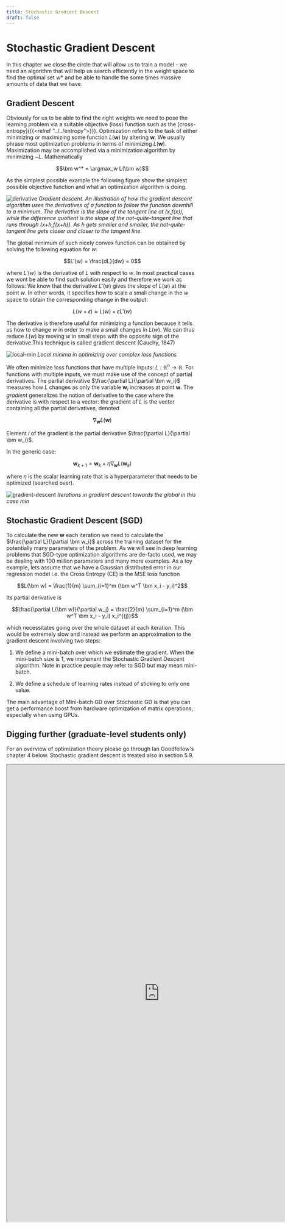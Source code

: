 ```yaml
---
title: Stochastic Gradient Descent
draft: false
---
```


# Stochastic Gradient Descent

In this chapter we close the circle that will allow us to train a model - we need an algorithm that will help us search efficiently in the weight space to find the optimal set $w*$ and be able to handle the some times massive amounts of data that we have. 

## Gradient Descent

Obviously for us to be able to find the right weights we need to pose the learning problem via a suitable objective (loss) function such as the [cross-entropy]({{<relref "../../entropy">}}).  Optimization refers to the task of either minimizing or maximizing some function $L(\bm w)$ by altering $\bm w$. We usually phrase most optimization problems in terms of minimizing $L(\bm w)$. Maximization may be accomplished via a minimization algorithm by minimizing $−L$. Mathematically

$$\bm w^* = \argmax_w L(\bm w)$$

As the simplest possible example the following figure show the simplest possible objective function and what an optimization algorithm is doing. 

![derivative](images/derivative.png#center)
*Gradient descent. An illustration of how the gradient descent algorithm uses the derivatives of a function to follow the function downhill to a minimum. The derivative is the slope of the tangent line at (x,f(x)), while the difference quotient is the slope of the not-quite-tangent line that runs through (x+h,f(x+h)). As h gets smaller and smaller, the not-quite-tangent line gets closer and closer to the tangent line.*

The global minimum of such nicely convex function can be obtained by solving the following equation for $w$: 

$$L'(w) = \frac{dL}{dw} = 0$$ 

where $L'(w)$ is the derivative of $L$ with respect to $w$. In most practical cases we wont be able to find such solution easily and therefore we work as follows: We know that the  derivative $L'(w)$ gives the slope of $L(w)$ at the point $w$. In other words, it speciﬁes how to scale a small change in the $w$ space to obtain the corresponding change in the output: 

$$ L(w + \epsilon) \approx L(w) + \epsilon L'(w)$$

The derivative is therefore useful for minimizing a function because it tells us how to change $w$ in order to make a small changes in $L(w$). We can thus reduce $L(w)$ by moving $w$ in small steps with the opposite sign of the derivative.This technique is called gradient descent (Cauchy, 1847) 

![local-min](images/local-min.png#center)
*Local minima in optimizing over complex loss functions*

We often minimize loss functions that have multiple inputs: $L: \mathbb R^n→ \mathbb R$. For functions with multiple inputs, we must make use of the concept of partial derivatives. The partial derivative $\frac{\partial L}{\partial \bm w_i}$ measures how $L$ changes as only the variable $\bm w_i$ increases at point $\bm w$. The _gradient_ generalizes the notion of derivative to the case where the derivative is with respect to a vector: the gradient of $L$ is the vector containing all the partial derivatives, denoted

$$\nabla_{\bm w} L(\bm w)$$

Element $i$ of the gradient is the partial derivative $\frac{\partial L}{\partial \bm w_i}$.

In the generic case: 

$$\bm w_{k+1} = \bm w_k + \eta \nabla_{\bm w} L(\bm w_k)$$

where $\eta$ is the scalar learning rate that is a hyperparameter that needs to be optimized (searched over). 

![gradient-descent](images/gradient-descent.png#center)
*Iterations in gradient descent towards the global in this case min*


## Stochastic Gradient Descent (SGD)

To calculate the new $\bm w$ each iteration we need to calculate the $\frac{\partial L}{\partial \bm w_i}$ across the training dataset for the potentially many parameters of the problem. As we will see in deep learning problems that SGD-type optimization algorithms are de-facto used, we may be dealing with 100 million parameters and many more examples. As a toy example, lets assume that we have a Gaussian distributed error in our regression model i.e. the Cross Entropy (CE) is the MSE loss function 

$$L(\bm w) = \frac{1}{m} \sum_{i=1}^m (\bm w^T \bm x_i - y_i)^2$$

Its partial derivative is 

$$\frac{\partial L(\bm w)}{\partial w_j} = \frac{2}{m} \sum_{i=1}^m (\bm w^T \bm x_i - y_i) x_i^{(j)}$$

which necessitates going over the whole dataset at each iteration. This would be extremely slow and instead we perform an approximation to the gradient descent involving two steps:

1. We define a mini-batch over which we estimate the gradient. When the mini-batch size is 1, we implement the Stochastic Gradient Descent algorithm. Note in practice people may refer to SGD but may mean mini-batch. 
   
2. We define a schedule of learning rates instead of sticking to only one value. 

The main advantage of Mini-batch GD over Stochastic GD is that you can get a performance boost from hardware optimization of matrix operations, especially when using GPUs.

## Digging further (graduate-level students only)

For an overview of optimization theory please go through Ian Goodfellow's chapter 4 below. Stochastic gradient descent is treated also in section 5.9.

<iframe src="https://www.deeplearningbook.org/contents/numerical.html" width="800" height="1200"></iframe>
